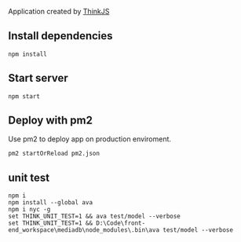 
Application created by [ThinkJS](http://www.thinkjs.org)

## Install dependencies

```
npm install
```

## Start server

```
npm start
```

## Deploy with pm2

Use pm2 to deploy app on production enviroment.

```
pm2 startOrReload pm2.json
```

## unit test

```
npm i 
npm install --global ava
npm i nyc -g
set THINK_UNIT_TEST=1 && ava test/model --verbose
set THINK_UNIT_TEST=1 && D:\Code\front-end_workspace\mediadb\node_modules\.bin\ava test/model --verbose

```
